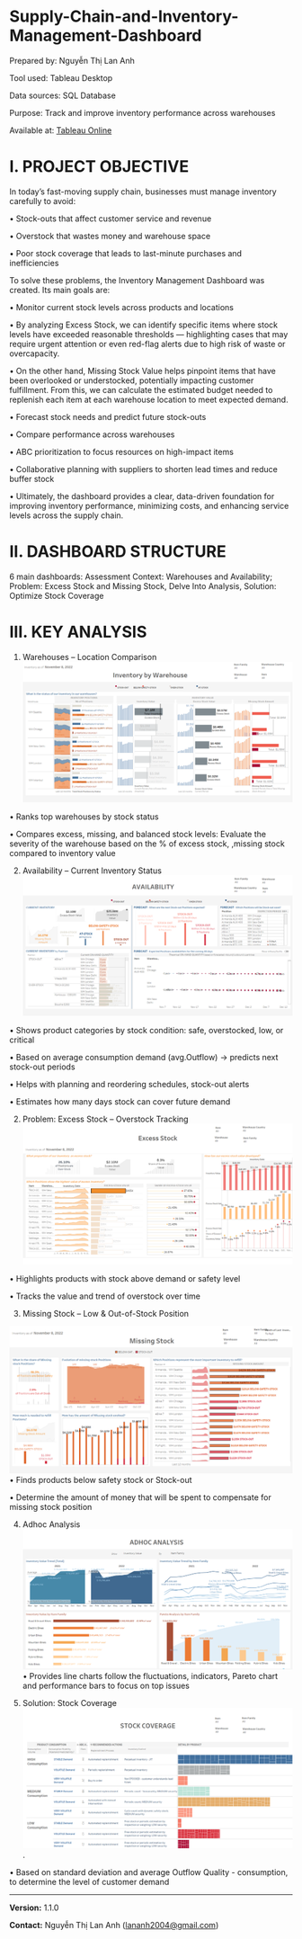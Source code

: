 # Supply-Chain-and-Inventory-Management-Dashboard

Prepared by: Nguyễn Thị Lan Anh 

Tool used: Tableau Desktop

Data sources: SQL Database 

Purpose: Track and improve inventory performance across warehouses

Available at: [Tableau Online](https://public.tableau.com/app/profile/nguy.n.th.lan.anh6349/viz/InventoryManagementDashboard_17500622461680/Storytelling)

# I. PROJECT OBJECTIVE
In today’s fast-moving supply chain, businesses must manage inventory carefully to avoid:

•	Stock-outs that affect customer service and revenue

•	Overstock that wastes money and warehouse space

•	Poor stock coverage that leads to last-minute purchases and inefficiencies

To solve these problems, the Inventory Management Dashboard was created. Its main goals are:

•	Monitor current stock levels across products and locations

•	By analyzing Excess Stock, we can identify specific items where stock levels have exceeded reasonable thresholds — highlighting cases that may require urgent attention or even red-flag alerts due to high risk of waste or overcapacity.

•  On the other hand, Missing Stock Value helps pinpoint items that have been overlooked or understocked, potentially impacting customer fulfillment. From this, we can calculate the estimated budget needed to replenish each item at each warehouse location to meet expected demand.

•	Forecast stock needs and predict future stock-outs

•	Compare performance across warehouses

•	ABC prioritization to focus resources on high-impact items

•  Collaborative planning with suppliers to shorten lead times and reduce buffer stock

•  Ultimately, the dashboard provides a clear, data-driven foundation for improving inventory performance, minimizing costs, and enhancing service levels across the supply chain.

# II. DASHBOARD STRUCTURE

6 main dashboards: Assessment Context: Warehouses and Availability; Problem: Excess Stock and Missing Stock, Delve Into Analysis, Solution: Optimize Stock Coverage 

# III. KEY ANALYSIS 

1. Warehouses – Location Comparison
   ![Warehouse](https://github.com/LanAnh55/Supply-Chain-and-Inventory-Management-Dashboard/blob/main/Figure/Warehouse%20Inventory.png)
   
• Ranks top warehouses by stock status

• Compares excess, missing, and balanced stock levels: Evaluate the severity of the warehouse based on the % of excess stock, ,missing stock compared to inventory value 

2. Availability – Current Inventory Status
  ![Availability](https://github.com/LanAnh55/Supply-Chain-and-Inventory-Management-Dashboard/blob/main/Figure/Availability.png) 
   
• Shows product categories by stock condition: safe, overstocked, low, or critical

• Based on average consumption demand (avg.Outflow) -> predicts next stock-out periods 

• Helps with planning and reordering schedules, stock-out alerts

• Estimates how many days stock can cover future demand

2. Problem: Excess Stock – Overstock Tracking
  ![Excess Stock](https://github.com/LanAnh55/Supply-Chain-and-Inventory-Management-Dashboard/blob/main/Figure/Excess%20Stock.png) 
   
• Highlights products with stock above demand or safety level

• Tracks the value and trend of overstock over time

3. Missing Stock – Low & Out-of-Stock Position

  ![Missing Stock](https://github.com/LanAnh55/Supply-Chain-and-Inventory-Management-Dashboard/blob/main/Figure/Missing%20Stock.png)   
• Finds products below safety stock or Stock-out

• Determine the amount of money that will be spent to compensate for missing stock position 

4. Adhoc Analysis 
 ![Excess Stock](https://github.com/LanAnh55/Supply-Chain-and-Inventory-Management-Dashboard/blob/main/Figure/Adhoc%20Analysis.png) 
• Provides line charts follow the fluctuations, indicators, Pareto chart and performance bars to focus on top issues

6. Solution: Stock Coverage
![ Stock Coverage](https://github.com/LanAnh55/Supply-Chain-and-Inventory-Management-Dashboard/blob/main/Figure/Stock%20Coverage.png).

• Based on standard deviation and average Outflow Quality - consumption, to determine the level of customer demand

---

**Version:** 1.1.0

**Contact:** Nguyễn Thị Lan Anh ([lananh2004@gmail.com](lananh2004@gmail.com))


